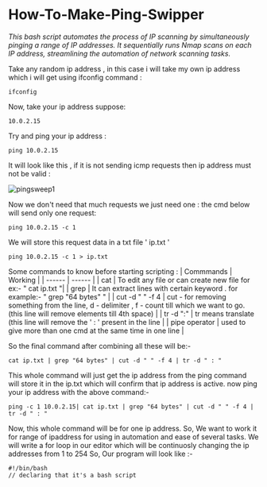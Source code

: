 # How-To-Make-Ping-Swipper
_This bash script automates the process of IP scanning by simultaneously pinging a range of IP addresses. It sequentially runs Nmap scans on each IP address, streamlining the automation of network scanning tasks._

Take any random ip address , in this case i will take my own ip address which i will get using ifconfig command :

```
ifconfig
```
Now, take your ip address suppose: 
```
10.0.2.15
```
Try and ping your ip address :

```
ping 10.0.2.15
```


It will look like this , if it is not sending icmp requests then ip address must not be valid :

![pingsweep1](https://github.com/user-attachments/assets/2119254d-e1e7-4262-a9a9-640b978d86ea)

Now we don't need that much requests we just need one :
the cmd below will send only one request:

```
ping 10.0.2.15 -c 1
```

We will store this request data in a txt file ' ip.txt '

```
ping 10.0.2.15 -c 1 > ip.txt 
```

Some commands to know before starting scripting :
| Commmands                   | Working |
| ------                      | ------ |
| cat                         | To edit any file or can create new file for ex:- " cat ip.txt "|
| grep                        | It can extract lines with certain keyword . for example:- " grep "64 bytes" " |
| cut -d " " -f 4             | cut - for removing something from the line, d - delimiter , f - count till which we want to go. (this line will remove elements till 4th space) |
| tr -d ":"                   | tr means translate (this line will remove the ' : ' present in the line |
|  pipe operator         | used to give more than one cmd at the same time in one line |

So the final command after combining all these will be:-

```
cat ip.txt | grep "64 bytes" | cut -d " " -f 4 | tr -d " : "
```

This whole command will just get the ip address from the ping command will store it in the ip.txt which will confirm that ip address is active.
now ping your ip address with the above command:-

```
ping -c 1 10.0.2.15| cat ip.txt | grep "64 bytes" | cut -d " " -f 4 | tr -d " : "
```
Now, this whole command will be for one ip address. So, We want to work it for range of ipaddress for using in automation and ease of several tasks.
We will write a for loop in our editor which will be continuosly changing the ip addresses from 1 to 254 So, Our program will look like :-

```
#!/bin/bash
// declaring that it's a bash script


